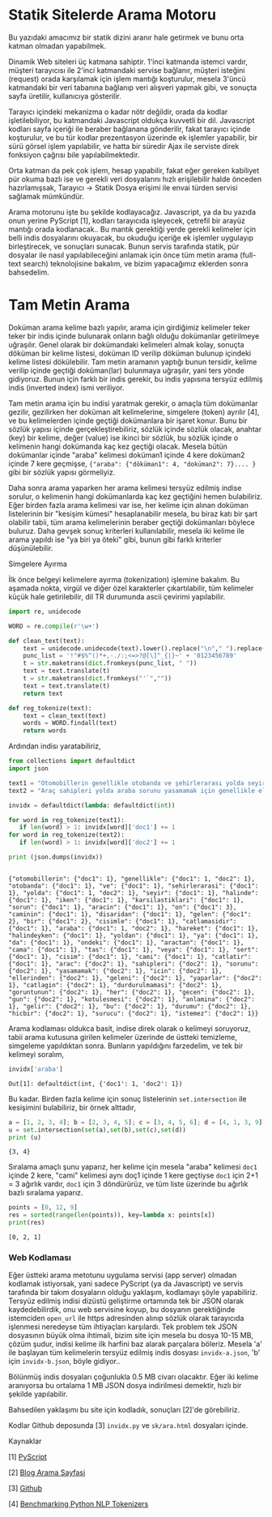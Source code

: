 # Statik Sitelerde Arama Motoru

Bu yazıdaki amacımız bir statik dizini aranır hale getirmek ve bunu
orta katman olmadan yapabilmek.

Dinamik Web siteleri üç katmana sahiptir. 1'inci katmanda istemci
vardır, müşteri tarayıcısı ile 2'inci katmandaki servise bağlanır,
müşteri isteğini (request) orada karşılamak için işlem mantığı
koşturulur, mesela 3'üncü katmandaki bir veri tabanına bağlanıp veri
alışveri yapmak gibi, ve sonuçta sayfa üretilir, kullanıcıya
gösterilir.

Tarayıcı içindeki mekanizma o kadar nötr değildir, orada da kodlar
işletilebiliyor, bu katmandaki Javascript oldukça kuvvetli bir
dil. Javascript kodları sayfa içeriği ile beraber bağlanana
gönderilir, fakat tarayıcı içinde koşturulur, ve bu tür kodlar
prezentasyon üzerinde ek işlemler yapabilir, bir sürü görsel işlem
yapılabilir, ve hatta bir süredir Ajax ile serviste direk fonksiyon
çağrısı bile yapılabilmektedir.

Orta katman da pek çok işlem, hesap yapabilir, fakat eğer gereken
kabiliyet pür okuma bazlı ise ve gerekli veri dosyalarını hızlı
erişilebilir halde önceden hazırlamışsak, Tarayıcı -> Statik Dosya
erişimi ile envai türden servisi sağlamak mümkündür.

Arama motorunu işte bu şekilde kodlayacağız. Javascript, ya da bu
yazıda onun yerine PyScript [1], kodları tarayıcıda işleyecek,
çetrefil bir arayüz mantığı orada kodlanacak.. Bu mantık gerektiği
yerde gerekli kelimeler için belli indis dosyalarını okuyacak, bu
okuduğu içeriğe ek işlemler uygulayıp birleştirecek, ve sonuçları
sunacak. Bunun servis tarafında statik, pür dosyalar ile nasıl
yapılabileceğini anlamak için önce tüm metin arama (full-text search)
teknolojisine bakalım, ve bizim yapacağımız eklerden sonra bahsedelim.

# Tam Metin Arama

Doküman arama kelime bazlı yapılır, arama için girdiğimiz kelimeler
teker teker bir indis içinde bulunarak onların bağlı olduğu dokümanlar
getirilmeye uğraşılır. Genel olarak bir dokümandaki kelimeleri almak
kolay, sonuçta döküman bir kelime listesi, doküman ID verilip döküman
bulunup içindeki kelime listesi dökülebilir. Tam metin aramanın
yaptığı bunun tersidir, kelime verilip içinde geçtiği doküman(lar)
bulunmaya uğraşılır, yani ters yönde gidiyoruz. Bunun için farklı bir
indis gerekir, bu indis yapısına tersyüz edilmiş indis (inverted
index) ismi veriliyor.

Tam metin arama için bu indisi yaratmak gerekir, o amaçla tüm
dokümanlar gezilir, gezilirken her doküman alt kelimelerine, simgelere
(token) ayrılır [4], ve bu kelimelerden içinde geçtiği dokümanlara bir
işaret konur. Bunu bir sözlük yapısı içinde gerçekleştirebiliriz,
sözlük içinde sözlük olacak, anahtar (key) bir kelime, değer (value)
ise ikinci bir sözlük, bu sözlük içinde o kelimenin hangi dokümanda
kaç kez geçtiği olacak. Mesela bütün dokümanlar içinde "araba"
kelimesi doküman1 içinde 4 kere doküman2 içinde 7 kere geçmişse,
`{"araba": {"döküman1": 4, "doküman2": 7}.... }` gibi bir sözlük
yapısı görmeliyiz.

Daha sonra arama yaparken her arama kelimesi tersyüz edilmiş indise
sorulur, o kelimenin hangi dokümanlarda kaç kez geçtiğini hemen
bulabiliriz. Eğer birden fazla arama kelimesi var ise, her kelime için
alınan doküman listelerinin bir "kesişim kümesi" hesaplanabilir
mesela, bu biraz katı bir şart olabilir tabii, tüm arama kelimelerinin
beraber geçtiği dokümanları böylece buluruz. Daha gevşek sonuç
kriterleri kullanılabilir, mesela iki kelime ile arama yapıldı ise "ya
biri ya öteki" gibi, bunun gibi farklı kriterler düşünülebilir.

Simgelere Ayırma

İlk önce belgeyi kelimelere ayırma (tokenization) işlemine bakalım. Bu
aşamada nokta, virgül ve diğer özel karakterler çıkartılabilir, tüm kelimeler
küçük hale getirilebilir, dil TR durumunda ascii çevirimi yapılabilir.

```python
import re, unidecode

WORD = re.compile(r'\w+')

def clean_text(text):
    text = unidecode.unidecode(text).lower().replace("\n"," ").replace("\r"," ")
    punc_list = '!"#$%^()*+,-./:;<=>?@[\]^_{|}~' + '0123456789'
    t = str.maketrans(dict.fromkeys(punc_list, " "))
    text = text.translate(t)
    t = str.maketrans(dict.fromkeys("'`",""))
    text = text.translate(t)
    return text

def reg_tokenize(text):
    text = clean_text(text)
    words = WORD.findall(text)
    return words
```

Ardından indisı yaratabiliriz,

```python
from collections import defaultdict
import json

text1 = "Otomobillerin genellikle otobanda ve şehirlerarası yolda seyir halinde iken karşılaştıkları sorun aracın ön camının dışarıdan gelen bir cisimle çatlamasıdır. Araba hareket halindeyken yoldan ya da öndeki araçtan ön cama gelen taş veya sert bir cisim ön camı çatlatır"
text2 = "Araç sahipleri yolda araba sorunu yasamamak için genellikle ellerinden geleni yaparlar. Çatlağın durdurulmaması görüntünün her geçen gün kötüleşmesi anlamına gelir. Bu durumu hiçbir sürücü istemez."

invidx = defaultdict(lambda: defaultdict(int))

for word in reg_tokenize(text1):
   if len(word) > 1: invidx[word]['doc1'] += 1
for word in reg_tokenize(text2):
   if len(word) > 1: invidx[word]['doc2'] += 1

print (json.dumps(invidx)) 
```

```text

{"otomobillerin": {"doc1": 1}, "genellikle": {"doc1": 1, "doc2": 1},
"otobanda": {"doc1": 1}, "ve": {"doc1": 1}, "sehirlerarasi": {"doc1":
1}, "yolda": {"doc1": 1, "doc2": 1}, "seyir": {"doc1": 1}, "halinde":
{"doc1": 1}, "iken": {"doc1": 1}, "karsilastiklari": {"doc1": 1},
"sorun": {"doc1": 1}, "aracin": {"doc1": 1}, "on": {"doc1": 3},
"caminin": {"doc1": 1}, "disaridan": {"doc1": 1}, "gelen": {"doc1":
2}, "bir": {"doc1": 2}, "cisimle": {"doc1": 1}, "catlamasidir":
{"doc1": 1}, "araba": {"doc1": 1, "doc2": 1}, "hareket": {"doc1": 1},
"halindeyken": {"doc1": 1}, "yoldan": {"doc1": 1}, "ya": {"doc1": 1},
"da": {"doc1": 1}, "ondeki": {"doc1": 1}, "aractan": {"doc1": 1},
"cama": {"doc1": 1}, "tas": {"doc1": 1}, "veya": {"doc1": 1}, "sert":
{"doc1": 1}, "cisim": {"doc1": 1}, "cami": {"doc1": 1}, "catlatir":
{"doc1": 1}, "arac": {"doc2": 1}, "sahipleri": {"doc2": 1}, "sorunu":
{"doc2": 1}, "yasamamak": {"doc2": 1}, "icin": {"doc2": 1},
"ellerinden": {"doc2": 1}, "geleni": {"doc2": 1}, "yaparlar": {"doc2":
1}, "catlagin": {"doc2": 1}, "durdurulmamasi": {"doc2": 1},
"goruntunun": {"doc2": 1}, "her": {"doc2": 1}, "gecen": {"doc2": 1},
"gun": {"doc2": 1}, "kotulesmesi": {"doc2": 1}, "anlamina": {"doc2":
1}, "gelir": {"doc2": 1}, "bu": {"doc2": 1}, "durumu": {"doc2": 1},
"hicbir": {"doc2": 1}, "surucu": {"doc2": 1}, "istemez": {"doc2": 1}}

```

Arama kodlaması oldukca basit, indise direk olarak o kelimeyi
soruyoruz, tabii arama kutusuna girilen kelimeler üzerinde de üstteki
temizleme, simgeleme yapıldıktan sonra. Bunların yapıldığını
farzedelim, ve tek bir kelimeyi soralım,

```python
invidx['araba']
```

```text
Out[1]: defaultdict(int, {'doc1': 1, 'doc2': 1})
```

Bu kadar. Birden fazla kelime için sonuç listelerinin `set.intersection` ile
kesişimini bulabiliriz, bir örnek alttadır,

```python
a = [1, 2, 3, 4]; b = [2, 3, 4, 5]; c = [3, 4, 5, 6]; d = [4, 1, 3, 9]
u = set.intersection(set(a),set(b),set(c),set(d))
print (u)
```

```text
{3, 4}
```

Sıralama amaçlı şunu yaparız, her kelime için mesela "araba" kelimesi
`doc1` içinde 2 kere, "cami" kelimesi aynı doç1 içinde 1 kere geçtiyse
`doc1` için 2+1 = 3 ağırlık vardır, `doc1` için 3 döndürürüz, ve tüm
liste üzerinde bu ağırlık bazlı sıralama yaparız.

```python
points = [0, 12, 9]
res = sorted(range(len(points)), key=lambda x: points[x])
print(res)
```

```text
[0, 2, 1]
```

### Web Kodlaması

Eğer üstteki arama metotunu uygulama servisi (app server) olmadan
kodlamak istiyorsak, yani sadece PyScript (ya da Javascript) ve servis
tarafında bir takım dosyaların olduğu yaklaşım, kodlamayı şöyle
yapabiliriz. Tersyüz edilmiş indisi dizüstü geliştirme ortamında tek
bir JSON olarak kaydedebilirdik, onu web servisine koyup, bu dosyanın
gerektiğinde istemciden `open_url` ile https adresinden alınıp sözlük
olarak tarayıcıda işlenmesi neredeyse tüm ihtiyaçları karşılardı. Tek
problem tek JSON dosyasının büyük olma ihtimali, bizim site için
mesela bu dosya 10-15 MB, çözüm şudur, indisi kelime ilk harfini baz
alarak parçalara böleriz. Mesela 'a' ile başlayan tüm kelimelerin
tersyüz edilmiş indis dosyası `invidx-a.json`, 'b' için
`invidx-b.json`, böyle gidiyor..

Bölünmüş indis dosyaları çoğunlukla 0.5 MB civarı olacaktır. Eğer iki
kelime aranıyorsa bu ortalama 1 MB JSON dosya indirilmesi demektir,
hızlı bir şekilde yapılabilir.

Bahsedilen yaklaşımı bu site için kodladık, sonuçları [2]'de görebiliriz.

Kodlar Github deposunda [3] `invidx.py` ve `sk/ara.html` dosyaları
içinde.


Kaynaklar

[1] <a href="pyscript.html">PyScript</a>

[2] <a href="../../ara.html">Blog Arama Sayfasi</a>

[3] <a href="https://github.com/burakbayramli/classnotes">Github</a>

[4] <a href="https://towardsdatascience.com/benchmarking-python-nlp-tokenizers-3ac4735100c5">Benchmarking Python NLP Tokenizers</a>

